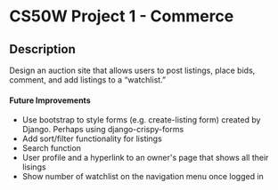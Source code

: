 # CS50W Project 1 - Commerce
## Description
Design an auction site that allows users to post listings, place bids, comment, and add listings to a “watchlist.”

#### Future Improvements
- Use bootstrap to style forms (e.g. create-listing form) created by Django. Perhaps using django-crispy-forms
- Add sort/filter functionality for listings
- Search function
- User profile and a hyperlink to an owner's page  that shows all their lisings
- Show number of watchlist on the navigation menu once logged in